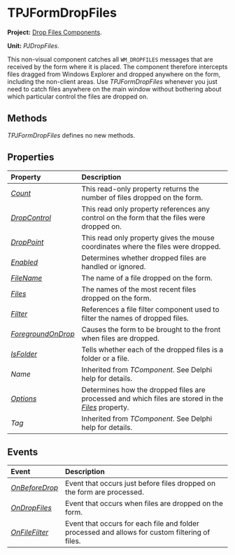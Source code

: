 # TPJFormDropFiles #

**Project:** [Drop Files Components](../API.md).

**Unit:** _PJDropFiles_.

This non-visual component catches all `WM_DROPFILES` messages that are received by the form where it is placed. The component therefore intercepts files dragged from Windows Explorer and dropped anywhere on the form, including the non-client areas. Use _TPJFormDropFiles_ whenever you just need to catch files anywhere on the main window without bothering about which particular control the files are dropped on.

## Methods ##

_TPJFormDropFiles_ defines no new methods.

## Properties ##

| **Property** | **Description** |
|:-------------|:----------------|
| _[Count](./TPJFormDropFiles-Count.md)_ | This read-only property returns the number of files dropped on the form. |
| _[DropControl](./TPJFormDropFiles-DropControl.md)_ | This read only property references any control on the form that the files were dropped on. |
| _[DropPoint](./TPJFormDropFiles-DropPoint.md)_ | This read only property gives the mouse coordinates where the files were dropped. |
| _[Enabled](./TPJFormDropFiles-Enabled.md)_ | Determines whether dropped files are handled or ignored. |
| _[FileName](./TPJFormDropFiles-FileName.md)_ | The name of a file dropped on the form. |
| _[Files](./TPJFormDropFiles-Files.md)_ | The names of the most recent files dropped on the form. |
| _[Filter](./TPJFormDropFiles-Filter.md)_ | References a file filter component used to filter the names of dropped files. |
| _[ForegroundOnDrop](./TPJFormDropFiles-ForegroundOnDrop.md)_ | Causes the form to be brought to the front when files are dropped. |
| _[IsFolder](./TPJFormDropFiles-IsFolder.md)_ | Tells whether each of the dropped files is a folder or a file. |
| _Name_ | Inherited from _TComponent_. See Delphi help for details. |
| _[Options](./TPJFormDropFiles-Options.md)_ | Determines how the dropped files are processed and which files are stored in the _[Files](./TPJFormDropFiles-Files.md)_ property. |
| _Tag_ | Inherited from _TComponent_. See Delphi help for details. |

## Events ##

| **Event** | **Description** |
|:----------|:----------------|
| _[OnBeforeDrop](./TPJFormDropFiles-OnBeforeDrop.md)_ | Event that occurs just before files dropped on the form are processed. |
| _[OnDropFiles](./TPJFormDropFiles-OnDropFiles.md)_ | Event that occurs when files are dropped on the form. |
| _[OnFileFilter](./TPJFormDropFiles-OnFileFilter.md)_ | Event that occurs for each file and folder processed and allows for custom filtering of files. |